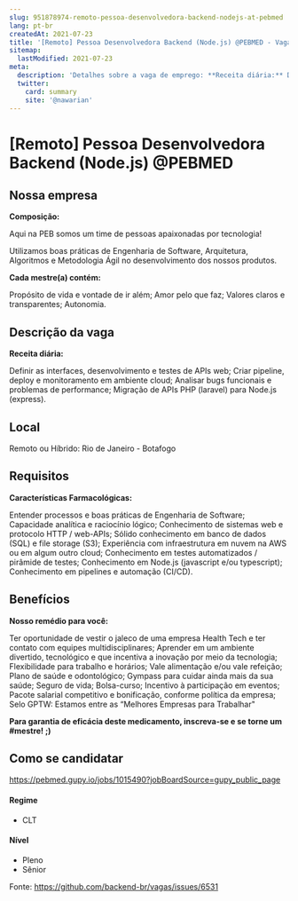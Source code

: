 ```yaml
---
slug: 951878974-remoto-pessoa-desenvolvedora-backend-nodejs-at-pebmed
lang: pt-br
createdAt: 2021-07-23
title: '[Remoto] Pessoa Desenvolvedora Backend (Node.js) @PEBMED - Vaga de Emprego'
sitemap:
  lastModified: 2021-07-23
meta:
  description: 'Detalhes sobre a vaga de emprego: **Receita diária:** Definir as interfaces, desenvolvimento e testes de APIs web; Criar pipeline, deploy e monitoramento em ambiente cloud; Analisar bugs funcionais e problemas de performance; Migração de APIs PHP (laravel) para Node.js (express).'
  twitter:
    card: summary
    site: '@nawarian'
---
```


# [Remoto] Pessoa Desenvolvedora Backend (Node.js) @PEBMED

## Nossa empresa

**Composição:** 

Aqui na PEB somos um time de pessoas apaixonadas por tecnologia!

Utilizamos boas práticas de Engenharia de Software, Arquitetura, Algoritmos e Metodologia Ágil no desenvolvimento dos nossos produtos.

**Cada mestre(a) contém:**

Propósito de vida e vontade de ir além;
Amor pelo que faz;
Valores claros e transparentes;
Autonomia.

## Descrição da vaga

**Receita diária:**

Definir as interfaces, desenvolvimento e testes de APIs web;
Criar pipeline, deploy e monitoramento em ambiente cloud;
Analisar bugs funcionais e problemas de performance;
Migração de APIs PHP (laravel) para Node.js (express).

## Local

Remoto ou Híbrido: Rio de Janeiro - Botafogo

## Requisitos

**Características Farmacológicas:** 

Entender processos e boas práticas de Engenharia de Software;
Capacidade analítica e raciocínio lógico;
Conhecimento de sistemas web e protocolo HTTP / web-APIs;
Sólido conhecimento em banco de dados (SQL) e file storage (S3);
Experiência com infraestrutura em nuvem na AWS ou em algum outro cloud;
Conhecimento em testes automatizados / pirâmide de testes;
Conhecimento em Node.js (javascript e/ou typescript);
Conhecimento em pipelines e automação (CI/CD).

## Benefícios

**Nosso remédio para você:**

Ter oportunidade de vestir o jaleco de uma empresa Health Tech e ter contato com equipes multidisciplinares;
Aprender em um ambiente divertido, tecnológico e que incentiva a inovação por meio da tecnologia; 
Flexibilidade para trabalho e horários;
Vale alimentação e/ou vale refeição;
Plano de saúde e odontológico;
Gympass para cuidar ainda mais da sua saúde;
Seguro de vida;
Bolsa-curso;
Incentivo à participação em eventos;
Pacote salarial competitivo e bonificação, conforme política da empresa;
Selo GPTW: Estamos entre as “Melhores Empresas para Trabalhar"

**Para garantia de eficácia deste medicamento, inscreva-se e se torne um #mestre! ;)**


## Como se candidatar

https://pebmed.gupy.io/jobs/1015490?jobBoardSource=gupy_public_page

#### Regime
- CLT

#### Nível
- Pleno
- Sênior




Fonte: https://github.com/backend-br/vagas/issues/6531